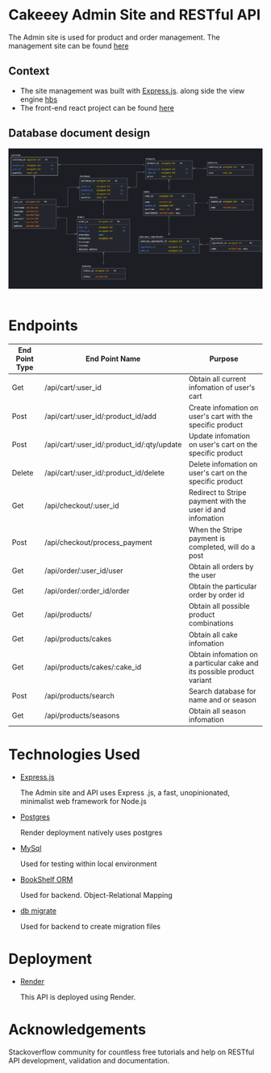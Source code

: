 #  Cakeeey Admin Site and RESTful API

The Admin site is used for product and order management. The management site can be found [here](https://cakeeey.onrender.com)

## Context

- The site management was built with [Express.js](https://expressjs.com/). along side the view engine [hbs](https://www.npmjs.com/package/hbs)
- The front-end react project can be found [here](https://github.com/MarcusCWD/Cakeeey-front)

## Database document design

<img src='public/images/er-sql.png' style='display:block'><br>

# Endpoints

End Point Type | End Point Name | Purpose
------------ | ------------- | -------------
Get | /api/cart/:user_id | Obtain all current infomation of user's cart
Post | /api/cart/:user_id/:product_id/add | Create infomation on user's cart with the specific product
Post | /api/cart/:user_id/:product_id/:qty/update | Update infomation on user's cart on the specific product
Delete | /api/cart/:user_id/:product_id/delete | Delete infomation on user's cart on the specific product
Get | /api/checkout/:user_id | Redirect to Stripe payment with the user id and infomation
Post | /api/checkout/process_payment | When the Stripe payment is completed, will do a post
Get | /api/order/:user_id/user | Obtain all orders by the user
Get | /api/order/:order_id/order | Obtain the particular order by order id
Get | /api/products/ | Obtain all possible product combinations
Get | /api/products/cakes | Obtain all cake infomation
Get | /api/products/cakes/:cake_id | Obtain infomation on a particular cake and its possible product variant
Post | /api/products/search | Search database for name and or season
Get | /api/products/seasons | Obtain all season infomation

# Technologies Used

- [Express.js](https://expressjs.com/)

  The Admin site and API uses Express .js, a fast, unopinionated, minimalist web framework for Node.js

- [Postgres](https://www.postgresql.org/)

  Render deployment natively uses postgres

- [MySql](https://www.mysql.com/)

  Used for testing within local environment

- [BookShelf ORM](https://bookshelfjs.org/)

  Used for backend. Object-Relational Mapping

- [db migrate](https://www.npmjs.com/package/db-migrate)

  Used for backend to create migration files 

# Deployment

- [Render](https://dashboard.render.com/)

  This API is deployed using Render.

# Acknowledgements

Stackoverflow community for countless free tutorials and help on RESTful API development, validation and documentation.